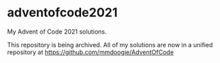 # adventofcode2021
My Advent of Code 2021 solutions.

This repository is being archived.  All of my solutions are now in a unified repository at https://github.com/mmdoogie/AdventOfCode

